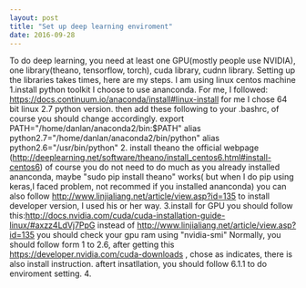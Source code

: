```yaml
---
layout: post
title: "Set up deep learning enviroment"
date: 2016-09-28
---
```

To do deep learning, you need at least one GPU(mostly people use NVIDIA), one library(theano, tensorflow, torch), cuda library, cudnn library.
Setting up the libraries takes times, here are my steps.
I am using linux centos machine
1.install python toolkit
I choose to use ananconda. For me, I followed: https://docs.continuum.io/anaconda/install#linux-install
for me I chose 64 bit linux 2.7 python version.
then add these following to your .bashrc, of course you should change accordingly.
export PATH="/home/danlan/anaconda2/bin:$PATH"
alias python2.7="/home/danlan/anaconda2/bin/python"
alias python2.6="/usr/bin/python"
2. install theano
the official webpage (http://deeplearning.net/software/theano/install_centos6.html#install-centos6) of course you do not need to do much as you already installed ananconda, maybe "sudo pip install theano" works( but when I do pip using keras,I faced problem, not recommed if you installed ananconda)
you can also follow http://www.linjialiang.net/article/view.asp?id=135 to install developer version, I used his or her way.
3.install for GPU
you should follow this:http://docs.nvidia.com/cuda/cuda-installation-guide-linux/#axzz4LdVj7PpG instead of http://www.linjialiang.net/article/view.asp?id=135
you should check your gpu ram using "nvidia-smi"
Normally, you should follow form 1 to 2.6, after getting this https://developer.nvidia.com/cuda-downloads , chose as indicates, there is also install instruction. 
aftert insatllation, you should follow 6.1.1 to do enviroment setting.
4.

